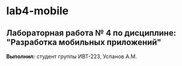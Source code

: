 # lab4-mobile  
## Лабораторная работа № 4 по дисциплине: "Разработка мобильных приложений"  
**Выполнил:** студент группы ИВТ-223, Успанов А.М.  
